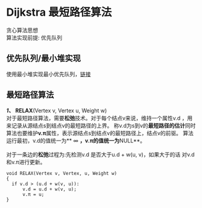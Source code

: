 # Dijkstra 最短路径算法
  
  贪心算法思想<br>
  算法实现前提:	优先队列

## 优先队列/最小堆实现

  使用最小堆实现最小优先队列，[链接](../sort/heap/README.md)

## 最短路径算法

  ***1、***  **RELAX**(Vertex v, Vertex u, Weight w)<br>
  对于最短路径算法，需要**松弛**技术。对于每个结点v来说，维持一个属性v.d ，用来记录从源结点s到结点v的最短路径的上界。
  称v.d为s到v的**最短路径的估计**同时算法也要维护**v.π**属性，表示源结点s到结点v的最短路径上，结点v的前驱。
  算法运行最初，v.d的值统一为** ∞ **，v.π的值统一为**NULL**。<br>
  <br>
  对于一条边的**松弛**过程为:先检测v.d 是否大于u.d + w(u, v)，如果大于的话
  对v.d和v.π进行更新。<br>

  ```c, no_run
  void RELAX(Vertex v, Vertex, u, Weight w)
  {
  	if v.d > (u.d + w(v, u)):
		v.d = u.d + w(v, u);
		v.π = u;
  }
  ```



